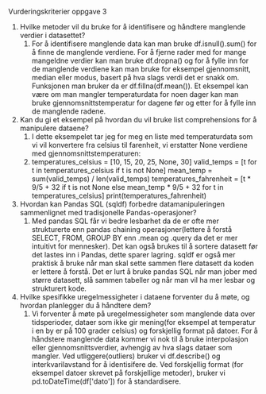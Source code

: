Vurderingskriterier oppgave 3 
1. Hvilke metoder vil du bruke for å identifisere og håndtere manglende verdier i datasettet?
   1. For å identifisere manglende data kan man bruke df.isnull().sum() for å finne de manglende verdiene. For å fjerne rader med for mange mangeldne verdier kan man bruke df.dropna() og for å fylle inn for de manglende verdiene kan man bruke for eksempel gjennomsnitt, median eller modus, basert på hva slags verdi det er snakk om. Funksjonen man bruker da er df.fillna(df.mean()). Et eksempel kan være om man mangler temperaturdata for noen dager kan man bruke gjennomsnittstemperatur for dagene før og etter for å fylle inn de manglende radene. 
2. Kan du gi et eksempel på hvordan du vil bruke list comprehensions for å manipulere dataene?
   1. I dette eksempelet tar jeg for meg en liste med temperaturdata som vi vil konvertere fra celsius til farenheit, vi erstatter None verdiene med gjennomsnittstemperaturen:
   2. temperatures_celsius = [10, 15, 20, 25, None, 30]
      valid_temps = [t for t in temperatures_celsius if t is not None]
      mean_temp = sum(valid_temps) / len(valid_temps)
      temperatures_fahrenheit = [t * 9/5 + 32 if t is not None else mean_temp * 9/5 + 32 for t in temperatures_celsius]
      print(temperatures_fahrenheit) 
3. Hvordan kan Pandas SQL (sqldf) forbedre datamanipuleringen sammenlignet med tradisjonelle Pandas-operasjoner?
   1. Med pandas SQL får vi bedre lesbarhet da de er ofte mer strukturerte enn pandas chaining operasjoner(lettere å forstå SELECT, FROM, GROUP BY enn .mean og .query da det er mer intuitivt for mennesker). Det kan også brukes til å sortere datasett før det lastes inn i Pandas, dette sparer lagring. sqldf er også mer praktisk å bruke når man skal sette sammen flere datasett da koden er lettere å forstå. Det er lurt å bruke pandas SQL når man jober med større datasett, slå sammen tabeller og når man vil ha mer lesbar og strukturert kode. 
4. Hvilke spesifikke uregelmessigheter i dataene forventer du å møte, og hvordan planlegger du å håndtere dem?
   1. Vi forventer å møte på uregelmessigheter som manglende data over tidsperioder, dataer som ikke gir mening(for eksempel at temperatur i en by er på 100 grader celsius) og forskjellig format på datoer. For å håndstere manglende data kommer vi nok til å bruke interpolasjon eller gjennomsnittsverdier, avhengig av hva slags dataer som mangler. Ved utliggere(outliers) bruker vi df.describe() og interkvarilavstand for å identisifere de. Ved forskjellig format (for eksempel datoer skrevet på forskjellige metoder), bruker vi pd.toDateTime(df['dato']) for å standardisere. 
